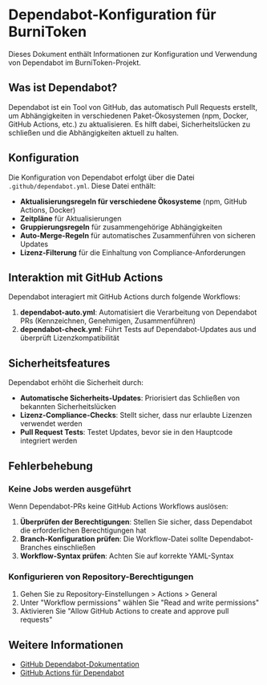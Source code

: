 # Dependabot-Konfiguration für BurniToken

Dieses Dokument enthält Informationen zur Konfiguration und Verwendung von Dependabot im BurniToken-Projekt.

## Was ist Dependabot?

Dependabot ist ein Tool von GitHub, das automatisch Pull Requests erstellt, um Abhängigkeiten in verschiedenen Paket-Ökosystemen (npm, Docker, GitHub Actions, etc.) zu aktualisieren. Es hilft dabei, Sicherheitslücken zu schließen und die Abhängigkeiten aktuell zu halten.

## Konfiguration

Die Konfiguration von Dependabot erfolgt über die Datei `.github/dependabot.yml`. Diese Datei enthält:

- **Aktualisierungsregeln für verschiedene Ökosysteme** (npm, GitHub Actions, Docker)
- **Zeitpläne** für Aktualisierungen
- **Gruppierungsregeln** für zusammengehörige Abhängigkeiten
- **Auto-Merge-Regeln** für automatisches Zusammenführen von sicheren Updates
- **Lizenz-Filterung** für die Einhaltung von Compliance-Anforderungen

## Interaktion mit GitHub Actions

Dependabot interagiert mit GitHub Actions durch folgende Workflows:

1. **dependabot-auto.yml**: Automatisiert die Verarbeitung von Dependabot PRs (Kennzeichnen, Genehmigen, Zusammenführen)
2. **dependabot-check.yml**: Führt Tests auf Dependabot-Updates aus und überprüft Lizenzkompatibilität

## Sicherheitsfeatures

Dependabot erhöht die Sicherheit durch:

- **Automatische Sicherheits-Updates**: Priorisiert das Schließen von bekannten Sicherheitslücken
- **Lizenz-Compliance-Checks**: Stellt sicher, dass nur erlaubte Lizenzen verwendet werden
- **Pull Request Tests**: Testet Updates, bevor sie in den Hauptcode integriert werden

## Fehlerbehebung

### Keine Jobs werden ausgeführt

Wenn Dependabot-PRs keine GitHub Actions Workflows auslösen:

1. **Überprüfen der Berechtigungen**: Stellen Sie sicher, dass Dependabot die erforderlichen Berechtigungen hat
2. **Branch-Konfiguration prüfen**: Die Workflow-Datei sollte Dependabot-Branches einschließen
3. **Workflow-Syntax prüfen**: Achten Sie auf korrekte YAML-Syntax

### Konfigurieren von Repository-Berechtigungen

1. Gehen Sie zu Repository-Einstellungen > Actions > General
2. Unter "Workflow permissions" wählen Sie "Read and write permissions"
3. Aktivieren Sie "Allow GitHub Actions to create and approve pull requests"

## Weitere Informationen

- [GitHub Dependabot-Dokumentation](https://docs.github.com/en/code-security/dependabot)
- [GitHub Actions für Dependabot](https://github.com/dependabot/fetch-metadata)
